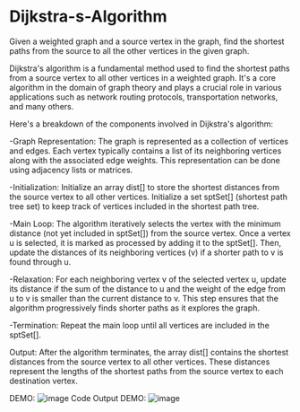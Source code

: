 # Dijkstra-s-Algorithm
Given a weighted graph and a source vertex in the graph, find the shortest paths from the source to all the other vertices in the given graph.

Dijkstra's algorithm is a fundamental method used to find the shortest paths from a source vertex to all other vertices in a weighted graph. It's a core algorithm in the domain of graph theory and plays a crucial role in various applications such as network routing protocols, transportation networks, and many others.

Here's a breakdown of the components involved in Dijkstra's algorithm:

-Graph Representation:
The graph is represented as a collection of vertices and edges.
Each vertex typically contains a list of its neighboring vertices along with the associated edge weights. This representation can be done using adjacency lists or matrices.

-Initialization:
Initialize an array dist[] to store the shortest distances from the source vertex to all other vertices.
Initialize a set sptSet[] (shortest path tree set) to keep track of vertices included in the shortest path tree.

-Main Loop:
The algorithm iteratively selects the vertex with the minimum distance (not yet included in sptSet[]) from the source vertex.
Once a vertex u is selected, it is marked as processed by adding it to the sptSet[].
Then, update the distances of its neighboring vertices (v) if a shorter path to v is found through u.

-Relaxation:
For each neighboring vertex v of the selected vertex u, update its distance if the sum of the distance to u and the weight of the edge from u to v is smaller than the current distance to v.
This step ensures that the algorithm progressively finds shorter paths as it explores the graph.

-Termination:
Repeat the main loop until all vertices are included in the sptSet[].

Output:
After the algorithm terminates, the array dist[] contains the shortest distances from the source vertex to all other vertices.
These distances represent the lengths of the shortest paths from the source vertex to each destination vertex.

DEMO:
![image](https://github.com/arshasuresh03/Dijkstra-s-Algorithm/assets/160167081/d93e5f38-4211-4651-a578-1ebf4ff16205)
Code Output DEMO:
![image](https://github.com/arshasuresh03/Dijkstra-s-Algorithm/assets/160167081/84edfb0a-7d0a-41cd-9f04-cb60303655d7)


